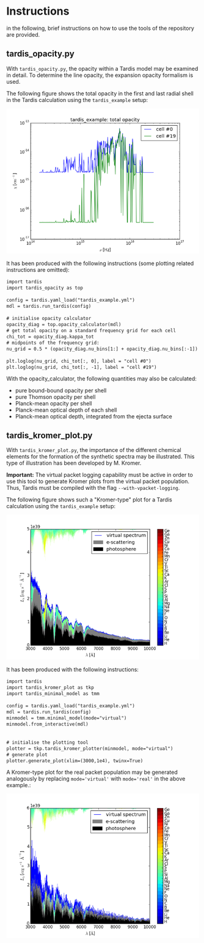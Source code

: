 # Instructions

in the following, brief instructions on how to use the tools of the repository
are provided.

## tardis_opacity.py

With ``tardis_opacity.py``, the opacity within a Tardis model may be examined in
detail. To determine the line opacity, the expansion opacity formalism is used.

The following figure shows the total opacity in the first and last radial shell
in the Tardis calculation using the ``tardis_example`` setup:

![image](images/tardis_opacity_example.png)

It has been produced with the following instructions (some plotting related
instructions are omitted):

```
import tardis
import tardis_opacity as top

config = tardis.yaml_load("tardis_example.yml")
mdl = tardis.run_tardis(config)

# initialise opacity calculator
opacity_diag = top.opacity_calculator(mdl)
# get total opacity on a standard frequency grid for each cell
chi_tot = opacity_diag.kappa_tot
# midpoints of the frequency grid:
nu_grid = 0.5 * (opacity_diag.nu_bins[1:] + opacity_diag.nu_bins[:-1])

plt.loglog(nu_grid, chi_tot[:, 0], label = "cell #0")
plt.loglog(nu_grid, chi_tot[:, -1], label = "cell #19")
```

With the opacity_calculator, the following quantities may also be calculated:

* pure bound-bound opacity per shell
* pure Thomson opacity per shell
* Planck-mean opacity per shell
* Planck-mean optical depth of each shell
* Planck-mean optical depth, integrated from the ejecta surface

## tardis_kromer_plot.py

With ``tardis_kromer_plot.py``, the importance of the different chemical
elements for the formation of the synthetic spectra may be illustrated. This
type of illustration has been developed by M. Kromer.

**Important:** The virtual packet logging capability must be active in order to
use this tool to generate Kromer plots from the virtual packet population.
Thus, Tardis must be compiled with the flag ``--with-vpacket-logging``.

The following figure shows such a "Kromer-type" plot for a Tardis calculation
using the ``tardis_example`` setup:

![image](images/kromer_plot_example.png)

It has been produced with the following instructions:

```
import tardis
import tardis_kromer_plot as tkp
import tardis_minimal_model as tmm

config = tardis.yaml_load("tardis_example.yml")
mdl = tardis.run_tardis(config)
minmodel = tmm.minimal_model(mode="virtual")
minmodel.from_interactive(mdl)


# initialise the plotting tool
plotter = tkp.tardis_kromer_plotter(minmodel, mode="virtual")
# generate plot
plotter.generate_plot(xlim=(3000,1e4), twinx=True)
```

A Kromer-type plot for the real packet population may be generated analogously
by replacing ``mode='virtual'`` with ``mode='real'`` in the above example.:

![image](images/kromer_plot_example_real.png)
